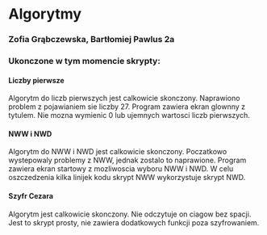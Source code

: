 # Algorytmy
### Zofia Grąbczewska, Bartłomiej Pawlus 2a

### Ukonczone w tym momencie skrypty:
#### Liczby pierwsze
Algorytm do liczb pierwszych jest calkowicie skonczony. Naprawiono problem z pojawianiem sie liczby 27. Program zawiera ekran glownny z tytulem. Nie mozna wymienic 0 lub ujemnych wartosci liczb pierwszych.

#### NWW i NWD
Algorytm do NWW i NWD jest calkowicie skonczony. Poczatkowo wystepowaly problemy z NWW, jednak zostalo to naprawione. Program zawiera ekran startowy z mozliwoscia wyboru NWW i NWD. W celu oszczedzenia kilka linijek kodu skrypt NWW wykorzystuje skrypt NWD.

#### Szyfr Cezara
Algorytm jest calkowicie skonczony. Nie odczytuje on ciagow bez spacji. Jest to skrypt prosty, nie zawiera dodatkowych funkcji poza szyfrowaniem.
